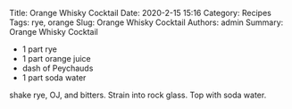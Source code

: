 Title: Orange Whisky Cocktail
Date: 2020-2-15 15:16
Category: Recipes
Tags: rye, orange
Slug: Orange Whisky Cocktail
Authors: admin
Summary: Orange Whisky Cocktail


* 1 part rye
* 1 part orange juice
* dash of Peychauds
* 1 part soda water

shake rye, OJ, and bitters. Strain into rock glass. Top with soda water.
